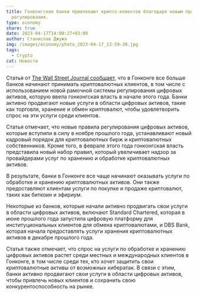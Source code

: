 ```yaml
---
title: Гонконгские банки привлекают крипто-клиентов благодаря новым правилам
  регулирования.
type: economy
share: true
date: 2023-04-17T14:00:27+03:00
author: Станислав Джужа
img: /images/economy/photo_2023-04-17_13-59-30.jpg
tags:
  - Crypto
cat: Новости
---
```

Статья от [The Wall Street Journal сообщает](https://www.wsj.com/articles/hong-kong-banks-are-netting-crypto-customers-as-citys-push-gains-steam-ccb5811f?siteid=yhoof2), что в Гонконге все больше банков начинают принимать криптовалютных клиентов, в том числе с использованием новой рамочной системы регулирования цифровых активов, которую ввела гонконгская власть в начале этого года. Банки активно продвигают новые услуги в области цифровых активов, такие как торговля, хранение и обмен криптовалют, чтобы удовлетворить спрос на эти услуги среди клиентов.

Статья отмечает, что новые правила регулирования цифровых активов, которые вступили в силу в ноябре прошлого года, устанавливают новый кадровый порядок для криптовалютных бирж и криптовалютных собственников. Кроме того, в феврале этого года гонконгская власть представила новый набор правил, который увеличивает надзор за провайдерами услуг по хранению и обработке криптовалютных активов.

В результате, банки в Гонконге все чаще начинают оказывать услуги по обработке и хранению криптовалютных активов. Они также предоставляют клиентам услуги по покупке и продаже криптовалют, таких как биткоин и эфириум.

Некоторые из банков, которые начали активно продвигать свои услуги в области цифровых активов, включают Standard Chartered, которая в июне прошлого года запустила цифровую платформу для институциональных клиентов для обмена криптовалютами, и DBS Bank, которая начала предоставлять услуги хранения криптовалютных активов в декабре прошлого года.

Статья также отмечает, что спрос на услуги по обработке и хранению цифровых активов растет среди местных и международных клиентов в Гонконге, в том числе среди тех, кто хочет защитить свои криптовалютные активы от возможных кибератак. В связи с этим, банки активно продвигают свои услуги в области цифровых активов, чтобы привлечь новых клиентов и сохранить свою конкурентоспособность на рынке.